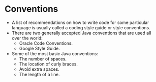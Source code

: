 # Conventions
- A list of recommendations on how to write code for some particular language is usually called a coding style guide 
  or style conventions.
- There are two generally accepted Java conventions that are used all over the world:
  - Oracle Code Conventions.
  - Google Style Guide.
- Some of the most basic Java conventions:
  - The number of spaces.
  - The location of curly braces.
  - Avoid extra spaces.
  - The length of a line.